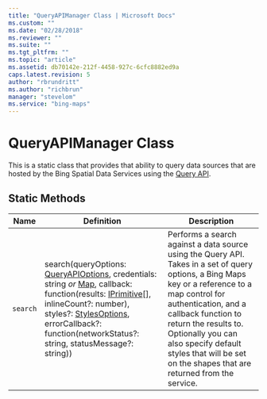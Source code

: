 ```yaml
---
title: "QueryAPIManager Class | Microsoft Docs"
ms.custom: ""
ms.date: "02/28/2018"
ms.reviewer: ""
ms.suite: ""
ms.tgt_pltfrm: ""
ms.topic: "article"
ms.assetid: db70142e-212f-4458-927c-6cfc8882ed9a
caps.latest.revision: 5
author: "rbrundritt"
ms.author: "richbrun"
manager: "stevelom"
ms.service: "bing-maps"
---
```


# QueryAPIManager Class

This is a static class that provides that ability to query data sources that are hosted by the Bing Spatial Data Services using the [Query API](../../../spatial-data-services/query-api/index.md).

## Static Methods

Name                   | Definition  | Description
---------------------- | ----------- | ---------------------------
`search`               | search(queryOptions: [QueryAPIOptions](queryapioptions-object.md), credentials: string _or_ [Map](../../map-control-api/map-class.md), callback: function(results: [IPrimitive](../../map-control-api/iprimitive-class.md)[], inlineCount?: number), styles?: [StylesOptions](../../map-control-api/stylesoptions-object.md), errorCallback?: function(networkStatus?: string, statusMessage?: string)) | Performs a search against a data source using the Query API. Takes in a set of query options, a Bing Maps key or a reference to a map control for authentication, and a callback function to return the results to. Optionally you can also specify default styles that will be set on the shapes that are returned from the service.